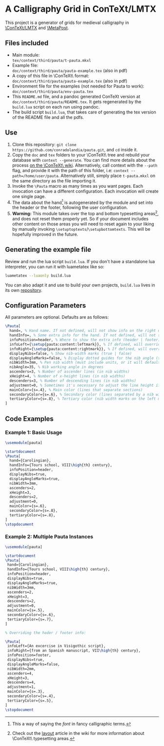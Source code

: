 # A Calligraphy Grid in ConTeXt/LMTX

This project is a generator of grids for medieval calligraphy in [\ConTeXt/LMTX](https://wiki.contextgarden.net/) and [\MetaPost](https://wiki.contextgarden.net/MetaPost).

## Files included

- Main module:\
  `tex/context/third/pauta/t-pauta.mkxl`
- Example file:\
  `doc/context/third/pauta/pauta-example.tex` (also in pdf)
- A copy of this file in \ConTeXt\ format:\
  `doc/context/third/pauta/pauta-example.tex` (also in pdf)
- Environment file for the examples (not needed for Pauta to work):\
  `doc/context/third/pauta/env-pauta.tex`
- This `README.md` file, and a pandoc generated ConTeXt version at `doc/context/third/pauta/README.tex`. It gets regenerated by the `build.lua` script on each run using pandoc.
- The build script `build.lua`, that takes care of generating the tex version of the README file and all the pdfs.

## Use

1. Clone this repository: `git clone https://github.com/conradolandia/pauta.git`, and `cd` inside it.
2. Copy the `doc` and `tex` folders to your \ConTeXt\ tree and rebuild your database with `context --generate`. You can find more details about the process [on the \ConTeXt\ wiki](https://wiki.contextgarden.net/Modules#Installation). Alternatively, call context with the `--path` flag, and provide it with the path of this folder, i.e: `context --path=/home/user/pauta`. Alternatively still, simply place `t-pauta.mkxl` on the same directory as the file importing it.
3. Invoke the `\Pauta` macro as many times as you want pages. Each invocation can have a different configuration. Each invocation will create one single page.
4. The data about the hand[^1] is autogenerated by the module and set into the header or the footer, following the user configuration.
5. **Warning:** This module takes over the top and bottom typesetting areas[^2], and does not reset them properly yet. So if your document includes other content on those areas you will need to reset again to your liking by manually invoking `\setuptoptexts`/`\setupbottomtexts`. This will be hopefully improved in the future.

[^1]: This a way of saying the *font* in fancy calligraphic terms.
[^2]: Check out the [layout](https://wiki.contextgarden.net/Page_Layout) article in the wiki for more information about \ConTeXt\ typesetting areas.

## Generating the example file

Review and run the lua script `build.lua`. If you don't have a standalone lua interpreter, you can run it with luametatex like so:

```bash
luametatex --luaonly build.lua
```

You can also adapt it and use to build your own projects, `build.lua` lives in its own [repository](https://github.com/conradolandia/build.lua/).

## Configuration Parameters

All parameters are optional. Defaults are as follows:

```tex
\Pauta[
  hand=, % Hand name. If not defined, will not show info on the right of the header / footer
  handInfo=, % Some extra info for the hand. If not defined, will not show info on the right of the header / footer
  infoPosition=header, % Where to show the extra info (header | footer)
  infoLeft={\setup{pauta:content:leftmark}}, % If defined, will override autogenerated hand info on the left of the footer / header
  infoRight={\setup{pauta:content:rightmark}}, % If defined, will override autogenerated hand info on the right of the footer / header
  displayNibs=false, % Show nib-width marks (true | false)
  displayAngleMarks=false, % Display dotted guides for the nib angle (true | false)
  nibWidth=3mm, % Pen nib width (must include units, or it will default to big points)
  nibAngle=35, % Nib working angle in degrees
  ascenders=3, % Number of ascender lines (in nib widths)
  xHeight=4, % Number of x-height lines (in nib widths)
  descenders=3, % Number of descending lines (in nib widths)
  adjustment=0, % Sometimes it's necessary to adjust the line height if is longer than TextHeight, still not sure why it happens but it happpens... a value of 1 or 2 should solve it.
  mainColor={s=.4}, % Main color (lines that separate sections)
  secondaryColor={s=.6}, % Secondary color (lines separated by a nib width and dotted angle lines)
  tertiaryColor={s=.8}, % Tertiary color (nib width marks on the left margin)
]
```

## Code Examples

### Example 1: Basic Usage

```tex
\usemodule[pauta]

\startdocument
\Pauta[
  hand={Carolingian},
  handInfo={Tours school, VIII\high{th} century},
  infoPosition=header,
  displayNibs=true,
  displayAngleMarks=true,
  nibWidth=3mm,
  ascenders=2,
  xHeight=3,
  descenders=2,
  adjustment=0,
  mainColor={s=.6},
  secondaryColor={s=.8},
  tertiaryColor={s=.8},
]
\stopdocument
```

### Example 2: Multiple Pauta Instances

```tex
\usemodule[pauta]

\startdocument
\Pauta[
 hand={Carolingian},
 handInfo={Tours school, VIII\high{th} century},
 infoPosition=header,
 displayNibs=true,
 displayAngleMarks=true,
 nibWidth=3mm,
 ascenders=2,
 xHeight=3,
 descenders=2,
 adjustment=0,
 mainColor={s=.5},
 secondaryColor={s=.6},
 tertiaryColor={s=.7},
]

% Overriding the hader / footer info:

\Pauta[
 infoLeft={An excercise in Visigothic script},
 infoRight={from an Spanish manuscript, VII\high{th} century},
 infoPosition=footer,
 displayNibs=true,
 displayAngleMarks=false,
 nibWidth=2mm,
 ascenders=4,
 xHeight=3,
 descenders=4,
 adjustment=1,
 mainColor={s=.3},
 secondaryColor={s=.4},
 tertiaryColor={s=.5},
]
\stopdocument
```


